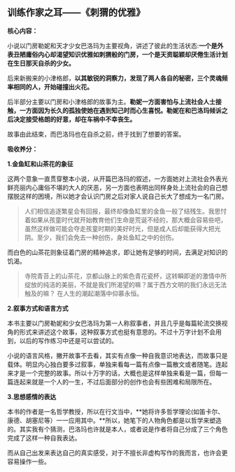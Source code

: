 ##  训练作家之耳——《刺猬的优雅》

**核心内容：**

小说以门房勒妮和天才少女巴洛玛为主要视角，讲述了彼此的生活状态:**一个是外表丑陋庸俗内心却渴望知识优雅如刺猬般的门房，一个是天资聪颖却厌倦生活计划在生日那天自杀的少女。**

后来新搬来的小津格郎，**以其敏锐的洞察力，发现了两人各自的秘密，三个灵魂频率相同的人，开始碰撞出火花。**

后半部分主要以门房和小津格郎的故事为主。**勒妮一方面害怕与上流社会人士接触，一方面因为长久的孤独使她在遇到知己时而心生喜悦。勒妮在和巴洛玛倾诉之后决定接受格朗的好意，却在车祸中不幸丧生。**

故事由此结束，而巴洛玛也在自杀之前，终于找到了想要的答案。

**吸收养分：**

**1.金鱼缸和山茶花的象征**

这两个意象一直贯穿整本小说，从开篇巴洛玛的叙述，一方面她对上流社会外表光鲜亮丽内心庸俗不堪的大人的厌恶，另一方面也表明出同样身处上流社会的自己想摆脱这样的困境，所以她才会认识门房之后对家人说自己长大了想成为一名门房。

>  人们相信追逐繁星会有回报，最终却像鱼缸里的金鱼一般了结残生。我思忖着如果从孩童时代就开始教育他们生命是荒诞不经的，那大概会容易些吧，虽然这样做可能会夺走孩童时期的美好时光，但是成人后却能获得大把光阴。至少，我们会免去一种创伤，身处鱼缸之中的创伤。

而白色的山茶花则象征着门房的精神追求，即让她有足够的时间，去满足对知识的饥渴。

> 寺院青苔上的山茶花，京都山脉上的紫色青花瓷杯，这转瞬即逝的激情中所绽放的纯洁的美丽，不就是我们所渴望的嘛？属于西方文明的我们永远无法触及的嘛？ 
在人生的潮起潮落中仰慕永恒。

**2.叙事方式和语言方式**

本书主要以门房勒妮和少女巴洛玛为第一人称叙事者，并且几乎是每篇轮流交换视角的形式来讲述这个故事，这种叙事方式也挺有意思的。不过十万字计划不会用到，以后的写作练习中还是可以尝试的。

小说的语言风格，撇开故事不去看，其实有点像一种自我意识地表达，而故事只是载体。明显内心独白要多过叙事，单独来看每一篇有点像一篇散文或者随笔。连起来才是一个完整的故事。所以十万字的话，大概也是这样单独来看是一篇，但每一篇连起来就是一个人的一生，不过后面部分的创作也会有些困难和局限所在。

**3.思想感情的表达**

本书的作者是一名哲学教授，所以在行文当中，**她将许多哲学理论(如笛卡尔、康德、胡塞尼等）一一应用其中。**所以，她笔下的人物角色都是以哲学来塑造的。其实我有个猜测，巴洛玛也许就是本人，或者说是作者将自己分成了三个角色完成了这样一种自我表达。

而从自己出发来表达自己的真实感受，对于不擅长非虚构写作的我而言，也许会更容易操作一些。
